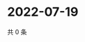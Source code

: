 # 2022-07-19

共 0 条

<!-- BEGIN WEIBO -->
<!-- 最后更新时间 Tue Jul 19 2022 22:06:02 GMT+0800 (China Standard Time) -->

<!-- END WEIBO -->
